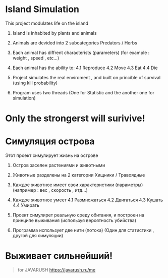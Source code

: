 # Island Simulation
This project modulates life on the island

1. Island is inhabited by plants and animals
2. Animals are devided into 2 subcategories Predators / Herbs

3. Each animal has diffrent characterists (parameters) (for example : weight , speed , etc...)

4. Each animal has the ability to:
4.1 Reproduce
4.2 Move
4.3 Eat
4.4 Die

5. Project simulates the real enviroment , and built on princible of survival (using kill probability)

6. Program uses two threads (One for Statistic and the another one for simulation)

# Only the strongerst will surivive!

# Симуляция острова
Этот проект симулирует жизнь на острове 

1. Остров заселен растениями и животными
2. Животные разделены на 2 категории Хищники / Травоядные

3. Каждое животное имеет свои характеристики (параметры) (например : вес , скорость , итд...)

4. Каждое животное умеет
4.1 Размножаться
4.2 Двигаться
4.3 Кушать
4.4 Умирать

5. Проект симулирет реальную среду обитания, и построен на принципе выживания (используя вероятность убийства)
6. Программа использует две нити (потока) (Один для статистики , другой для симуляции)

# Выживает сильнейший!

> for JAVARUSH https://javarush.ru/me





